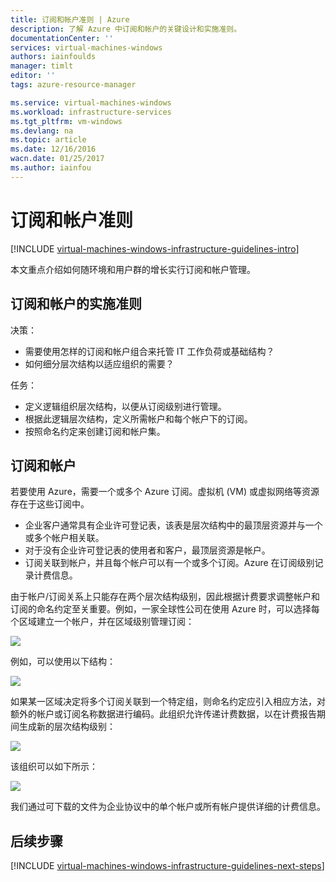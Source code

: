 ```yaml
---
title: 订阅和帐户准则 | Azure
description: 了解 Azure 中订阅和帐户的关键设计和实施准则。
documentationCenter: ''
services: virtual-machines-windows
authors: iainfoulds
manager: timlt
editor: ''
tags: azure-resource-manager

ms.service: virtual-machines-windows
ms.workload: infrastructure-services
ms.tgt_pltfrm: vm-windows
ms.devlang: na
ms.topic: article
ms.date: 12/16/2016
wacn.date: 01/25/2017
ms.author: iainfou
---
```


# 订阅和帐户准则

[!INCLUDE [virtual-machines-windows-infrastructure-guidelines-intro](../../includes/virtual-machines-windows-infrastructure-guidelines-intro.md)]

本文重点介绍如何随环境和用户群的增长实行订阅和帐户管理。

## 订阅和帐户的实施准则

决策：

- 需要使用怎样的订阅和帐户组合来托管 IT 工作负荷或基础结构？
- 如何细分层次结构以适应组织的需要？

任务：

- 定义逻辑组织层次结构，以便从订阅级别进行管理。
- 根据此逻辑层次结构，定义所需帐户和每个帐户下的订阅。
- 按照命名约定来创建订阅和帐户集。

## 订阅和帐户

若要使用 Azure，需要一个或多个 Azure 订阅。虚拟机 (VM) 或虚拟网络等资源存在于这些订阅中。

- 企业客户通常具有企业许可登记表，该表是层次结构中的最顶层资源并与一个或多个帐户相关联。
- 对于没有企业许可登记表的使用者和客户，最顶层资源是帐户。
- 订阅关联到帐户，并且每个帐户可以有一个或多个订阅。Azure 在订阅级别记录计费信息。

由于帐户/订阅关系上只能存在两个层次结构级别，因此根据计费要求调整帐户和订阅的命名约定至关重要。例如，一家全球性公司在使用 Azure 时，可以选择每个区域建立一个帐户，并在区域级别管理订阅：

![](./media/virtual-machines-common-infrastructure-service-guidelines/sub01.png)

例如，可以使用以下结构：

![](./media/virtual-machines-common-infrastructure-service-guidelines/sub02.png)  

如果某一区域决定将多个订阅关联到一个特定组，则命名约定应引入相应方法，对额外的帐户或订阅名称数据进行编码。此组织允许传递计费数据，以在计费报告期间生成新的层次结构级别：

![](./media/virtual-machines-common-infrastructure-service-guidelines/sub03.png)  

该组织可以如下所示：

![](./media/virtual-machines-common-infrastructure-service-guidelines/sub04.png)  

我们通过可下载的文件为企业协议中的单个帐户或所有帐户提供详细的计费信息。

## <a name="next-steps"></a>后续步骤

[!INCLUDE [virtual-machines-windows-infrastructure-guidelines-next-steps](../../includes/virtual-machines-windows-infrastructure-guidelines-next-steps.md)]

<!---HONumber=Mooncake_Quality_Review_1215_2016-->